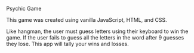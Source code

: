 Psychic Game

This game was created using vanilla JavaScript, HTML, and CSS. 

Like hangman, the user must guess letters using their keyboard to win the game. If the user fails to guess all the letters in the word after 9 guesses they lose. This app will tally your wins and losses. 


